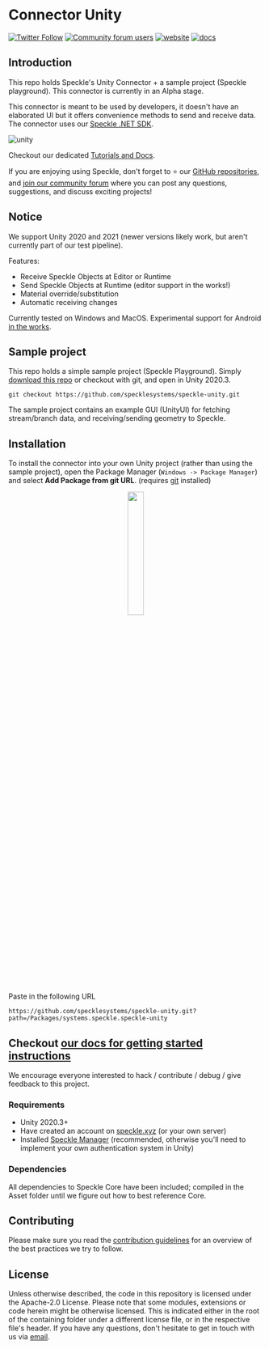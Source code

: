 

# Connector Unity

[![Twitter Follow](https://img.shields.io/twitter/follow/SpeckleSystems?style=social)](https://twitter.com/SpeckleSystems) [![Community forum users](https://img.shields.io/discourse/users?server=https%3A%2F%2Fdiscourse.speckle.works&style=flat-square&logo=discourse&logoColor=white)](https://discourse.speckle.works) [![website](https://img.shields.io/badge/https://-speckle.systems-royalblue?style=flat-square)](https://speckle.systems) [![docs](https://img.shields.io/badge/docs-speckle.guide-orange?style=flat-square&logo=read-the-docs&logoColor=white)](https://speckle.guide/user/unity.html)



## Introduction

This repo holds Speckle's Unity Connector + a sample project (Speckle playground). This connector is currently in an Alpha stage.

This connector is meant to be used by developers, it doesn't have an elaborated UI but it offers convenience methods to send and receive data. The connector uses our [Speckle .NET SDK](https://github.com/specklesystems/speckle-sharp).

![unity](https://user-images.githubusercontent.com/2679513/108543628-3a83ff00-72dd-11eb-8792-3d43ce54e6af.gif)

Checkout our dedicated [Tutorials and Docs](https://speckle.systems/tag/unity/).

If you are enjoying using Speckle, don't forget to ⭐ our [GitHub repositories](https://github.com/specklesystems),
and [join our community forum](https://speckle.community/) where you can post any questions, suggestions, and discuss exciting projects!

## Notice
We support Unity 2020 and 2021 (newer versions likely work, but aren't currently part of our test pipeline).


Features:
 - Receive Speckle Objects at Editor or Runtime
 - Send Speckle Objects at Runtime (editor support in the works!)
 - Material override/substitution
 - Automatic receiving changes
 
Currently tested on Windows and MacOS. Experimental support for Android [in the works](https://github.com/specklesystems/speckle-unity/issues/68).

## Sample project
This repo holds a simple sample project (Speckle Playground). Simply [download this repo](https://github.com/specklesystems/speckle-unity/archive/refs/heads/main.zip)
or checkout with git, and open in Unity 2020.3.
```
git checkout https://github.com/specklesystems/speckle-unity.git
```
The sample project contains an example GUI (UnityUI) for fetching stream/branch data, and receiving/sending geometry to Speckle.

## Installation

To install the connector into your own Unity project (rather than using the sample project), open the Package Manager (`Windows -> Package Manager`)
and select **Add Package from git URL**. (requires [git](https://git-scm.com/downloads) installed)

<p align="center"><img src="https://github.com/specklesystems/speckle-docs/blob/main/user/img-unity/unity_install_git.png" width="25%" /></p>

Paste in the following URL
```
https://github.com/specklesystems/speckle-unity.git?path=/Packages/systems.speckle.speckle-unity
```

Checkout [our docs for getting started instructions](https://speckle.guide/user/unity.html#getting-started)
---

We encourage everyone interested to hack / contribute / debug / give feedback to this project.


### Requirements

- Unity 2020.3+
- Have created an account on [speckle.xyz](https://speckle.xyz) (or your own server)
- Installed [Speckle Manager](https://speckle.guide/user/manager.html) (recommended, otherwise you'll need to implement your own authentication system in Unity)

### Dependencies

All dependencies to Speckle Core have been included; compiled in the Asset folder until we figure out how to best reference Core.


## Contributing

Please make sure you read the [contribution guidelines](.github/CONTRIBUTING.md) for an overview of the best practices we try to follow.


## License

Unless otherwise described, the code in this repository is licensed under the Apache-2.0 License. Please note that some modules, extensions or code herein might be otherwise licensed. This is indicated either in the root of the containing folder under a different license file, or in the respective file's header. If you have any questions, don't hesitate to get in touch with us via [email](mailto:hello@speckle.systems).


